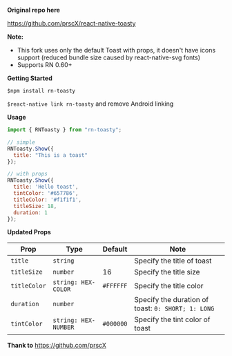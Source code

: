 **Original repo here**

https://github.com/prscX/react-native-toasty

**Note:**

- This fork uses only the default Toast with props, it doesn't have icons support (reduced bundle size caused by react-native-svg fonts)
- Supports RN 0.60+

**Getting Started**

`$npm install rn-toasty`

`$react-native link rn-toasty` and remove Android linking

**Usage**

```javascript
import { RNToasty } from "rn-toasty";
```

```javascript
// simple
RNToasty.Show({
  title: "This is a toast"
});

// with props
RNToasty.Show({
  title: 'Hello toast',
  tintColor: '#657786',
  titleColor: '#f1f1f1',
  titleSize: 18,
  duration: 1
});
```

**Updated Props**

| Prop              | Type       | Default | Note                                                                                                       |
| ----------------- | ---------- | ------- | ---------------------------------------------------------------------------------------------------------- |
| `title`       | `string`     |         | Specify the title of toast
| `titleSize` | `number` |    16     | Specify the title size                                                   |  |
| `titleColor`    | `string: HEX-COLOR`     |    `#FFFFFF`    | Specify the title color                                        |  |
| `duration`      | `number`     |         | Specify the duration of toast: `0: SHORT; 1: LONG`
| `tintColor`      | `string: HEX-NUMBER`     |    `#000000`     | Specify the tint color of toast

**Thank to**
https://github.com/prscX
